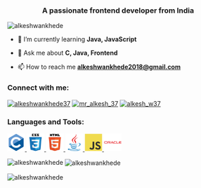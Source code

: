 <h3 align="center">A passionate frontend developer from India</h3>

<p align="left"> <img src="https://komarev.com/ghpvc/?username=alkeshwankhede&label=Profile%20views&color=0e75b6&style=flat" alt="alkeshwankhede" /> </p>

- 🌱 I’m currently learning **Java, JavaScript**

- 💬 Ask me about **C, Java, Frontend**

- 📫 How to reach me **alkeshwankhede2018@gmail.com**

<h3 align="left">Connect with me:</h3>
<p align="left">
<a href="https://linkedin.com/in/alkeshwankhede37" target="blank"><img align="center" src="https://raw.githubusercontent.com/rahuldkjain/github-profile-readme-generator/master/src/images/icons/Social/linked-in-alt.svg" alt="alkeshwankhede37" height="30" width="40" /></a>
<a href="https://instagram.com/mr_alkesh_37" target="blank"><img align="center" src="https://raw.githubusercontent.com/rahuldkjain/github-profile-readme-generator/master/src/images/icons/Social/instagram.svg" alt="mr_alkesh_37" height="30" width="40" /></a>
<a href="https://www.leetcode.com/alkesh_w37" target="blank"><img align="center" src="https://raw.githubusercontent.com/rahuldkjain/github-profile-readme-generator/master/src/images/icons/Social/leet-code.svg" alt="alkesh_w37" height="30" width="40" /></a>
</p>

<h3 align="left">Languages and Tools:</h3>
<p align="left"> <a href="https://www.cprogramming.com/" target="_blank" rel="noreferrer"> <img src="https://raw.githubusercontent.com/devicons/devicon/master/icons/c/c-original.svg" alt="c" width="40" height="40"/> </a> <a href="https://www.w3schools.com/css/" target="_blank" rel="noreferrer"> <img src="https://raw.githubusercontent.com/devicons/devicon/master/icons/css3/css3-original-wordmark.svg" alt="css3" width="40" height="40"/> </a> <a href="https://www.w3.org/html/" target="_blank" rel="noreferrer"> <img src="https://raw.githubusercontent.com/devicons/devicon/master/icons/html5/html5-original-wordmark.svg" alt="html5" width="40" height="40"/> </a> <a href="https://www.java.com" target="_blank" rel="noreferrer"> <img src="https://raw.githubusercontent.com/devicons/devicon/master/icons/java/java-original.svg" alt="java" width="40" height="40"/> </a> <a href="https://developer.mozilla.org/en-US/docs/Web/JavaScript" target="_blank" rel="noreferrer"> <img src="https://raw.githubusercontent.com/devicons/devicon/master/icons/javascript/javascript-original.svg" alt="javascript" width="40" height="40"/> </a> <a href="https://www.oracle.com/" target="_blank" rel="noreferrer"> <img src="https://raw.githubusercontent.com/devicons/devicon/master/icons/oracle/oracle-original.svg" alt="oracle" width="40" height="40"/> </a> </p>

<p><img align="left" src="https://github-readme-stats.vercel.app/api/top-langs?username=alkeshwankhede&show_icons=true&locale=en&layout=compact" alt="alkeshwankhede" /></p>

<p>&nbsp;<img align="center" src="https://github-readme-stats.vercel.app/api?username=alkeshwankhede&show_icons=true&locale=en" alt="alkeshwankhede" /></p>

<p><img align="center" src="https://github-readme-streak-stats.herokuapp.com/?user=alkeshwankhede&" alt="alkeshwankhede" /></p>
